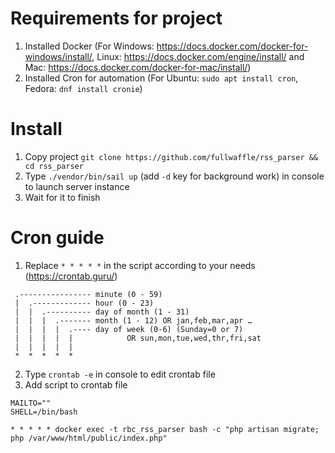 # Requirements for project
1. Installed Docker (For Windows: https://docs.docker.com/docker-for-windows/install/, Linux: https://docs.docker.com/engine/install/ and Mac: https://docs.docker.com/docker-for-mac/install/)
2. Installed Cron for automation (For Ubuntu: `sudo apt install cron`, Fedora: `dnf install cronie`)
# Install
1. Copy project `git clone https://github.com/fullwaffle/rss_parser && cd rss_parser`
2. Type `./vendor/bin/sail up` (add `-d` key for background work)  in console to launch server instance
3. Wait for it to finish
# Cron guide
1. Replace `* * * * *` in the script according to your needs (https://crontab.guru/)
```
 .---------------- minute (0 - 59)
 |  .------------- hour (0 - 23)
 |  |  .---------- day of month (1 - 31)
 |  |  |  .------- month (1 - 12) OR jan,feb,mar,apr …
 |  |  |  |  .---- day of week (0-6) (Sunday=0 or 7)
 |  |  |  |  |            OR sun,mon,tue,wed,thr,fri,sat
 |  |  |  |  |               
 *  *  *  *  *  
```
2. Type `crontab -e` in console to edit crontab file
3. Add script to crontab file
```
MAILTO=""
SHELL=/bin/bash

* * * * * docker exec -t rbc_rss_parser bash -c "php artisan migrate; php /var/www/html/public/index.php"
```
